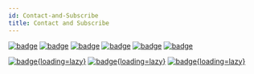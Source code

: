 ```yaml
---
id: Contact-and-Subscribe
title: Contact and Subscribe
---
```


[![badge](https://img.shields.io/badge/GitHub-282c34?&style=for-the-badge)](https://github.com/linyuxuanlin)
[![badge](https://img.shields.io/badge/Email-f48222?&style=for-the-badge)](mailto:me@wiki-power.com)
[![badge](https://img.shields.io/badge/WeChat-07C160?&style=for-the-badge)](WeChat)
[![badge](https://img.shields.io/badge/zhihu-0084ff?&style=for-the-badge)](https://www.zhihu.com/people/linyuxuanlin)
[![badge](https://img.shields.io/badge/SSPAI-C23133?&style=for-the-badge)](https://sspai.com/u/power/)
[![badge](https://img.shields.io/badge/Bilibili-FE7398?&style=for-the-badge)](https://space.bilibili.com/349536948)

[![badge](https://img.shields.io/badge/RSS-post%20created-34ABE0?&style=flat-square){loading=lazy}](/sitemap.xml)
[![badge](https://img.shields.io/badge/RSS-post%20created-34ABE0?&style=flat-square){loading=lazy}](/feed_rss_created.xml)
[![badge](https://img.shields.io/badge/RSS-post%20updated-34ABE0?&style=flat-square){loading=lazy}](/feed_rss_updated.xml)

